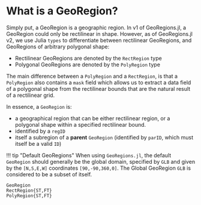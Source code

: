 # What is a GeoRegion?

Simply put, a GeoRegion is a geographic region.  In v1 of GeoRegions.jl, a GeoRegion could only be rectilinear in shape.  However, as of GeoRegions.jl v2, we use Julia `types` to differentiate between rectilinear GeoRegions, and GeoRegions of arbitrary polygonal shape:
* Rectilinear GeoRegions are denoted by the `RectRegion` type
* Polygonal GeoRegions are denoted by the `PolyRegion` type

The main difference between a `PolyRegion` and a `RectRegion`, is that a `PolyRegion` also contains a `mask` field which allows us to extract a data field of a polygonal shape from the rectilinear bounds that are the natural result of a rectilinear grid.

In essence, a `GeoRegion` is:
* a geographical region that can be either rectilinear region, or a polygonal shape within a specified rectilinear bound.
* identified by a `regID`
* itself a subregion of a **parent** `GeoRegion` (identified by `parID`, which must itself be a valid `ID`)

!!! tip "Default GeoRegions"
    When using `GeoRegions.jl`, the default `GeoRegion` should generally be the global domain, specified by `GLB` and given by the `[N,S,E,W]` coordinates `[90,-90,360,0]`.  The Global GeoRegion `GLB` is considered to be a subset of itself.

```@docs
GeoRegion
RectRegion{ST,FT}
PolyRegion{ST,FT}
```
